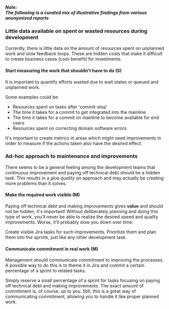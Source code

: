 ---
---
<!-- markdownlint-disable MD041 -->
**_Note:<br/>The following is a curated mix of illustrative findings from various anonymized reports_**

### Little data available on spent or wasted resources during development

Currently, there is little data on the amount of resources spent on unplanned work and slow feedback loops.
These are hidden costs that make it difficult to create business cases (cost-benefit) for investments.

#### Start measuring the work that shouldn't have to do (S)

It is important to quantify efforts wasted due to wait states or queued and unplanned work.

Some examples could be:

- Resources spent on tasks after 'commit-stop'
- The time it takes for a commit to get integrated into the mainline
- The time it takes for a commit on mainline to become available for end users
- Resources spent on correcting domain software errors

It's important to create metrics in areas which might need improvements in order to measure if the actions taken also have the desired effect.

### Ad-hoc approach to maintenance and improvements

There seems to be a general feeling among the development teams that continuous improvement and paying off technical debt should be a hidden task.
This results in a _glue quality on_ approach and may actually be creating more problems than it solves.

#### Make the required work visible (M)

Paying off technical debt and making improvements gives **value** and should not be hidden, it's important!
Without deliberately planning and doing this type of work, you'll never be able to realize the desired speed and quality improvements.
Worse, it'll probably slow you down over time.

Create visible Jira tasks for such improvements.
Prioritize them and plan them into the sprints, just like any other development task.

#### Communicate commitment in real work (M)

Management should communicate commitment to improving the processes.
A possible way to do this is to theme it in Jira and commit a certain percentage of a sprint to related tasks.

Simply reserve a small percentage of a sprint for tasks focusing on paying off technical debt and making improvements.
The exact amount of commitment is, of course, up to you.
Still, this is a great way of communicating commitment, allowing you to handle it like proper planned work.
